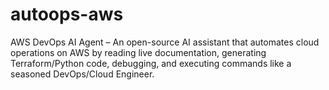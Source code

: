 # autoops-aws
AWS DevOps AI Agent – An open-source AI assistant that automates cloud operations on AWS by reading live documentation, generating Terraform/Python code, debugging, and executing commands like a seasoned DevOps/Cloud Engineer.
